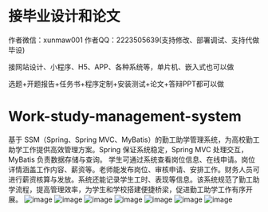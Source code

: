 # 接毕业设计和论文
作者微信：xunmaw001  作者QQ：2223505639(支持修改、部署调试、支持代做毕设)

接网站设计、小程序、H5、APP、各种系统等，单片机、嵌入式也可以做

选题+开题报告+任务书+程序定制+安装测试+论文+答辩PPT都可以做
# Work-study-management-system
基于 SSM（Spring、Spring MVC、MyBatis）的勤工助学管理系统，为高校勤工助学工作提供高效管理方案。Spring 保证系统稳定，Spring MVC 处理交互，MyBatis 负责数据存储与查询。  学生可通过系统查看岗位信息、在线申请。岗位详情涵盖工作内容、薪资等。老师能发布岗位、审核申请、安排工作。财务人员可进行薪资核算与发放。系统还能记录学生工时、表现等信息。该系统规范了勤工助学流程，提高管理效率，为学生和学校搭建便捷桥梁，促进勤工助学工作有序开展。 
![image](https://github.com/user-attachments/assets/5baffa12-414c-4f3e-84d6-7faaf874e669)
![image](https://github.com/user-attachments/assets/0f5394a8-5224-4387-8eb0-d98e59590ee0)
![image](https://github.com/user-attachments/assets/fe955249-66cb-4e08-b08f-5e56d560e2dd)
![image](https://github.com/user-attachments/assets/5d698172-c62c-4e02-b8be-47527ba257c1)
![image](https://github.com/user-attachments/assets/e4bb712c-0d0f-4bff-809c-623210762170)
![image](https://github.com/user-attachments/assets/41ac6ee7-07b8-448c-b973-7dfa58052d6e)
![image](https://github.com/user-attachments/assets/0e9ef3c5-b001-4b84-baa0-3913c29d0d62)
